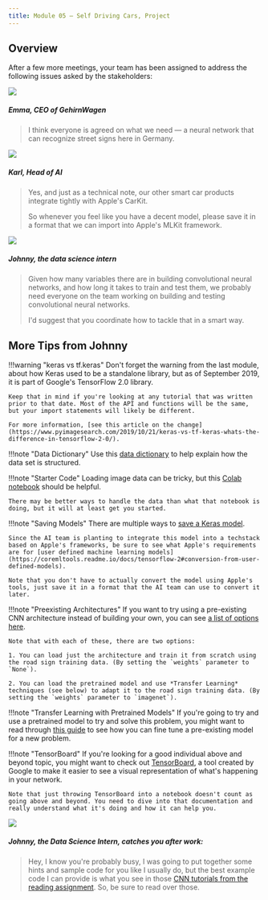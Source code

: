 ```yaml
---
title: Module 05 — Self Driving Cars, Project
---
```


## Overview

After a few more meetings, your team has been assigned to address the following issues asked by the stakeholders:

<div class="dialogue">
	<img src="{{URLROOT}}/shared/img/emma.jpg">
	<h5>Emma, CEO of GehirnWagen</h5>
	<blockquote><p>I think everyone is agreed on what we need — a neural network that can recognize street signs here in Germany.</p></blockquote>
</div>

<div class="dialogue">
	<img src="{{URLROOT}}/shared/img/karl.jpg">
	<h5>Karl, Head of AI</h5>
	<blockquote><p>Yes, and just as a technical note, our other smart car products integrate tightly with Apple's CarKit.</p><p>So whenever you feel like you have a decent model, please save it in a format that we can import into Apple's MLKit framework.</blockquote>
</div>

<div class="dialogue">
	<img src="{{URLROOT}}/shared/img/johnny.jpg">
	<h5>Johnny, the data science intern</h5>
	<blockquote><p>Given how many variables there are in building convolutional neural networks, and how long it takes to train and test them, we probably need everyone on the team working on building and testing convolutional neural networks.</p><p>I'd suggest that you coordinate how to tackle that in a smart way.</blockquote>
</div>

## More Tips from Johnny

!!!warning "keras vs tf.keras"
	Don't forget the warning from the last module, about how Keras used to be a standalone library, but as of September 2019, it is part of Google's TensorFlow 2.0 library.

	Keep that in mind if you're looking at any tutorial that was written prior to that date. Most of the API and functions will be the same, but your import statements will likely be different. 

	For more information, [see this article on the change](https://www.pyimagesearch.com/2019/10/21/keras-vs-tf-keras-whats-the-difference-in-tensorflow-2-0/).


!!!note "Data Dictionary"
	Use this [data dictionary](./signs-dictionary.txt) to help explain how the data set is structured.

!!!note "Starter Code"
	Loading image data can be tricky, but this [Colab notebook](https://colab.research.google.com/github/lfalin/cse450-course/blob/master/notebooks/starter_signs.ipynb) should be helpful. 

	There may be better ways to handle the data than what that notebook is doing, but it will at least get you started.
	
!!!note "Saving Models"
	There are multiple ways to [save a Keras model](https://www.tensorflow.org/guide/keras/save_and_serialize). 

	Since the AI team is planting to integrate this model into a techstack based on Apple's frameworks, be sure to see what Apple's requirements are for [user defined machine learning models](https://coremltools.readme.io/docs/tensorflow-2#conversion-from-user-defined-models).

	Note that you don't have to actually convert the model using Apple's tools, just save it in a format that the AI team can use to convert it later.

!!!note "Preexisting Architectures"
	If you want to try using a pre-existing CNN architecture instead of building your own, you can see [a list of options here](https://www.tensorflow.org/api_docs/python/tf/keras/applications).

	Note that with each of these, there are two options:

	1. You can load just the architecture and train it from scratch using the road sign training data. (By setting the `weights` parameter to `None`).

	2. You can load the pretrained model and use *Transfer Learning* techniques (see below) to adapt it to the road sign training data. (By setting the `weights` parameter to `imagenet`).

!!!note "Transfer Learning with Pretrained Models"
	If you're going to try and use a pretrained model to try and solve this problem, you might want to read through [this guide](https://www.tensorflow.org/guide/keras/transfer_learning) to see how you can fine tune a pre-existing model for a new problem.

!!!note "TensorBoard"
	If you're looking for a good individual above and beyond topic, you might want to check out [TensorBoard](https://www.tensorflow.org/tensorboard/get_started), a tool created by Google to make it easier to see a visual representation of what's happening in your network.

	Note that just throwing TensorBoard into a notebook doesn't count as going above and beyond. You need to dive into that documentation and really understand what it's doing and how it can help you.

<div class="dialogue">
	<img src="{{URLROOT}}/shared/img/johnny.jpg">
	<h5>Johnny, the Data Science Intern, catches you after work:</h5>
	<blockquote><p>Hey, I know you're probably busy, I was going to put together some hints and sample code for you like I usually do, but the best example code I can provide is what you see in those <a href="./keras-cnn.html">CNN tutorials from the reading assignment</a>. So, be sure to read over those.</p></blockquote>
</div>


[^1]: [CEO photo by Amy Hirschi on Unsplash](https://unsplash.com/photos/b3AYk8HKCl0)

[^2]: [Head of AI photo by Ameer Basheer on Unsplash](https://unsplash.com/photos/ABuzWPku1Ug)

[^3]: [Data Science Intern photo by Fábio Lucas on Unsplash](https://unsplash.com/photos/iczrMDNuvzkml-pxK0Ovmw)